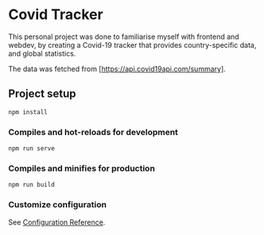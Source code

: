 # Covid Tracker
This personal project was done to familiarise myself with frontend and webdev, by creating a Covid-19 tracker that provides country-specific data, and global statistics. 

The data was fetched from [https://api.covid19api.com/summary].

## Project setup
```
npm install
```

### Compiles and hot-reloads for development
```
npm run serve
```

### Compiles and minifies for production
```
npm run build
```

### Customize configuration
See [Configuration Reference](https://cli.vuejs.org/config/).
